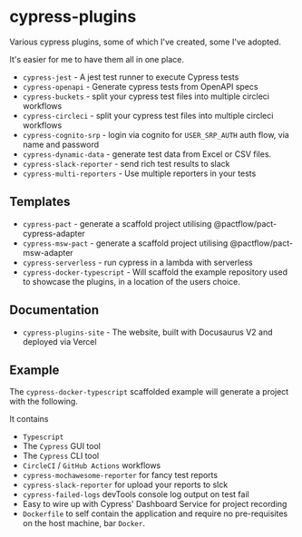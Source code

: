 # cypress-plugins

Various cypress plugins, some of which I've created, some I've adopted. 

It's easier for me to have them all in one place.

- `cypress-jest` - A jest test runner to execute Cypress tests
- `cypress-openapi` - Generate cypress tests from OpenAPI specs
- `cypress-buckets` - split your cypress test files into multiple circleci workflows
- `cypress-circleci` - split your cypress test files into multiple circleci workflows
- `cypress-cognito-srp` - login via cognito for `USER_SRP_AUTH` auth flow, via name and password
- `cypress-dynamic-data` - generate test data from Excel or CSV files.
- `cypress-slack-reporter` - send rich test results to slack
- `cypress-multi-reporters` - Use multiple reporters in your tests

## Templates

- `cypress-pact` - generate a scaffold project utilising @pactflow/pact-cypress-adapter
- `cypress-msw-pact` - generate a scaffold project utilising @pactflow/pact-msw-adapter
- `cypress-serverless` - run cypress in a lambda with serverless
- `cypress-docker-typescript` - Will scaffold the example repository used to showcase the plugins, in a location of the users choice.  

## Documentation

- `cypress-plugins-site` - The website, built with Docusaurus V2 and deployed via Vercel

## Example

The `cypress-docker-typescript` scaffolded example will generate a project with the following.

It contains

- `Typescript`
- The `Cypress` GUI tool
- The `Cypress` CLI tool
- `CircleCI` / `GitHub Actions` workflows 
- `cypress-mochawesome-reporter` for fancy test reports
- `cypress-slack-reporter` for upload your reports to slck
- `cypress-failed-logs` devTools console log output on test fail
- Easy to wire up with Cypress' Dashboard Service for project recording
- `Dockerfile` to self contain the application and require no pre-requisites on the host machine, bar `Docker`.